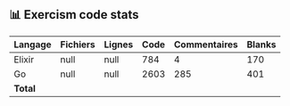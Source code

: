 ## 📊 Exercism code stats

| Langage | Fichiers | Lignes | Code | Commentaires | Blanks |
|---------|----------|--------|------|--------------|--------|
| Elixir | null | null | 784 | 4 | 170 |
| Go | null | null | 2603 | 285 | 401 |
| **Total** |  |  |  |  |  |
